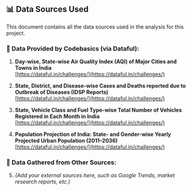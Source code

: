 ## 📊 Data Sources Used

This document contains all the data sources used in the analysis for this project.

### 🔹 Data Provided by Codebasics (via Dataful):

1. **Day-wise, State-wise Air Quality Index (AQI) of Major Cities and Towns in India**  
   [https://dataful.in/challenges/](https://dataful.in/challenges/)

2. **State, District, and Disease-wise Cases and Deaths reported due to Outbreak of Diseases (IDSP Reports)**  
   [https://dataful.in/challenges/](https://dataful.in/challenges/)

3. **State, Vehicle Class and Fuel Type-wise Total Number of Vehicles Registered in Each Month in India**  
   [https://dataful.in/challenges/](https://dataful.in/challenges/)

4. **Population Projection of India: State- and Gender-wise Yearly Projected Urban Population (2011–2036)**  
   [https://dataful.in/challenges/](https://dataful.in/challenges/)

### 🔹 Data Gathered from Other Sources:

5. *(Add your external sources here, such as Google Trends, market research reports, etc.)*
